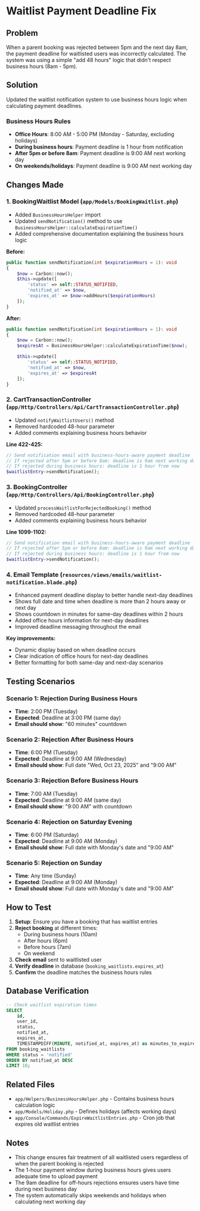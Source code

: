 # Waitlist Payment Deadline Fix

## Problem
When a parent booking was rejected between 5pm and the next day 8am, the payment deadline for waitlisted users was incorrectly calculated. The system was using a simple "add 48 hours" logic that didn't respect business hours (8am - 5pm).

## Solution
Updated the waitlist notification system to use business hours logic when calculating payment deadlines.

### Business Hours Rules
- **Office Hours**: 8:00 AM - 5:00 PM (Monday - Saturday, excluding holidays)
- **During business hours**: Payment deadline is 1 hour from notification
- **After 5pm or before 8am**: Payment deadline is 9:00 AM next working day
- **On weekends/holidays**: Payment deadline is 9:00 AM next working day

## Changes Made

### 1. BookingWaitlist Model (`app/Models/BookingWaitlist.php`)
- Added `BusinessHoursHelper` import
- Updated `sendNotification()` method to use `BusinessHoursHelper::calculateExpirationTime()`
- Added comprehensive documentation explaining the business hours logic

**Before:**
```php
public function sendNotification(int $expirationHours = 1): void
{
    $now = Carbon::now();
    $this->update([
        'status' => self::STATUS_NOTIFIED,
        'notified_at' => $now,
        'expires_at' => $now->addHours($expirationHours)
    ]);
}
```

**After:**
```php
public function sendNotification(int $expirationHours = 1): void
{
    $now = Carbon::now();
    $expiresAt = BusinessHoursHelper::calculateExpirationTime($now);

    $this->update([
        'status' => self::STATUS_NOTIFIED,
        'notified_at' => $now,
        'expires_at' => $expiresAt
    ]);
}
```

### 2. CartTransactionController (`app/Http/Controllers/Api/CartTransactionController.php`)
- Updated `notifyWaitlistUsers()` method
- Removed hardcoded 48-hour parameter
- Added comments explaining business hours behavior

**Line 422-425:**
```php
// Send notification email with business-hours-aware payment deadline
// If rejected after 5pm or before 8am: deadline is 9am next working day
// If rejected during business hours: deadline is 1 hour from now
$waitlistEntry->sendNotification();
```

### 3. BookingController (`app/Http/Controllers/Api/BookingController.php`)
- Updated `processWaitlistForRejectedBooking()` method
- Removed hardcoded 48-hour parameter
- Added comments explaining business hours behavior

**Line 1099-1102:**
```php
// Send notification email with business-hours-aware payment deadline
// If rejected after 5pm or before 8am: deadline is 9am next working day
// If rejected during business hours: deadline is 1 hour from now
$waitlistEntry->sendNotification();
```

### 4. Email Template (`resources/views/emails/waitlist-notification.blade.php`)
- Enhanced payment deadline display to better handle next-day deadlines
- Shows full date and time when deadline is more than 2 hours away or next day
- Shows countdown in minutes for same-day deadlines within 2 hours
- Added office hours information for next-day deadlines
- Improved deadline messaging throughout the email

**Key improvements:**
- Dynamic display based on when deadline occurs
- Clear indication of office hours for next-day deadlines
- Better formatting for both same-day and next-day scenarios

## Testing Scenarios

### Scenario 1: Rejection During Business Hours
- **Time**: 2:00 PM (Tuesday)
- **Expected**: Deadline at 3:00 PM (same day)
- **Email should show**: "60 minutes" countdown

### Scenario 2: Rejection After Business Hours
- **Time**: 6:00 PM (Tuesday)
- **Expected**: Deadline at 9:00 AM (Wednesday)
- **Email should show**: Full date "Wed, Oct 23, 2025" and "9:00 AM"

### Scenario 3: Rejection Before Business Hours
- **Time**: 7:00 AM (Tuesday)
- **Expected**: Deadline at 9:00 AM (same day)
- **Email should show**: "9:00 AM" with countdown

### Scenario 4: Rejection on Saturday Evening
- **Time**: 6:00 PM (Saturday)
- **Expected**: Deadline at 9:00 AM (Monday)
- **Email should show**: Full date with Monday's date and "9:00 AM"

### Scenario 5: Rejection on Sunday
- **Time**: Any time (Sunday)
- **Expected**: Deadline at 9:00 AM (Monday)
- **Email should show**: Full date with Monday's date and "9:00 AM"

## How to Test

1. **Setup**: Ensure you have a booking that has waitlist entries
2. **Reject booking** at different times:
   - During business hours (10am)
   - After hours (6pm)
   - Before hours (7am)
   - On weekend
3. **Check email** sent to waitlisted user
4. **Verify deadline** in database (`booking_waitlists.expires_at`)
5. **Confirm** the deadline matches the business hours rules

## Database Verification

```sql
-- Check waitlist expiration times
SELECT
    id,
    user_id,
    status,
    notified_at,
    expires_at,
    TIMESTAMPDIFF(MINUTE, notified_at, expires_at) as minutes_to_expire
FROM booking_waitlists
WHERE status = 'notified'
ORDER BY notified_at DESC
LIMIT 10;
```

## Related Files
- `app/Helpers/BusinessHoursHelper.php` - Contains business hours calculation logic
- `app/Models/Holiday.php` - Defines holidays (affects working days)
- `app/Console/Commands/ExpireWaitlistEntries.php` - Cron job that expires old waitlist entries

## Notes
- This change ensures fair treatment of all waitlisted users regardless of when the parent booking is rejected
- The 1-hour payment window during business hours gives users adequate time to upload payment
- The 9am deadline for off-hours rejections ensures users have time during next business day
- The system automatically skips weekends and holidays when calculating next working day
